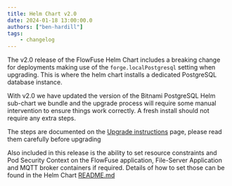 ```yaml
---
title: Helm Chart v2.0 
date: 2024-01-18 13:00:00.0
authors: ["ben-hardill"]
tags:
    - changelog
---
```


The v2.0 release of the FlowFuse Helm Chart includes a breaking change for deployments making use of the `forge.localPostgresql` setting when upgrading. This is where the helm chart installs a dedicated PostgreSQL database instance.

With v2.0 we have updated the version of the Bitnami PostgreSQL Helm sub-chart we bundle and the upgrade process will require some manual intervention to ensure things work correctly. A fresh install should not require any extra steps.

The steps are documented on the [Upgrade instructions](https://flowfuse.com/docs/install/kubernetes/#upgrade) page, please read them carefully before upgrading

Also included in this release is the ability to set resource constraints and Pod Security Context on the FlowFuse application, File-Server Application and MQTT broker containers if required. Details of how to set those can be found in the Helm Chart [README.md](https://github.com/FlowFuse/helm/tree/main/helm/flowforge#readme)